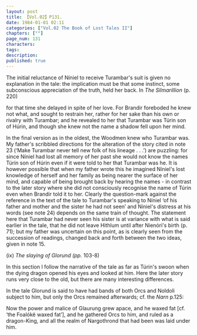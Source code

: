 ```yaml
---
layout: post
title: 【Vol.02】P131.
date: 1984-01-01 02:11
categories: ["Vol.02 The Book of Lost Tales II"]
chapters: [""]
page_num: 131
characters: 
tags: 
description: 
published: true
---
```


<p style="text-indent: 0;">
The initial reluctance of Níniel to receive Turambar's suit is given no explanation in the tale: the implication must be that some instinct, some subconscious appreciation of the truth, held her back. In <I>The Silmarillion</I> (p. 220)
</p>

for that time she delayed in spite of her love. For Brandir foreboded he knew not what, and sought to restrain her, rather for her sake than his own or rivalry with Turambar; and he revealed to her that Turambar was Túrin son of Húrin, and though she knew not the name a shadow fell upon her mind.

In the final version as in the oldest, the Woodmen knew who Turambar was. My father's scribbled directions for the alteration of the story cited in note 23 (‘Make Turambar never tell new folk of his lineage . . .’) are puzzling: for since Níniel had lost all memory of her past she would not know the names Túrin son of Húrin even if it were told to her that Turambar was he. It is however possible that when my father wrote this he imagined Níniel's lost knowledge of herself and her family as being nearer the surface of her mind, and capable of being brought back by hearing the names - in contrast to the later story where she did not consciously recognise the name of Túrin even when Brandir told it to her. Clearly the question-mark against the reference in the text of the tale to Turambar's speaking to Níniel ‘of his father and mother and the sister he had not seen’ and Níniel's distress at his words (see note 24) depends on the same train of thought. The statement here that Turambar had never seen his sister is at variance with what is said earlier in the tale, that he did not leave Hithlum until after Nienóri's birth (p. 71); but my father was uncertain on this point, as is clearly seen from the succession of readings, changed back and forth between the two ideas, given in note 15.

(ix)     <I>The slaying of Glorund (pp.</I> 103-8)

In this section I follow the narrative of the tale as far as Túrin's swoon when the dying dragon opened his eyes and looked at him. Here the later story runs very close to the old, but there are many interesting differences.

In the tale Glorund is said to have had bands of both Orcs and Noldoli subject to him, but only the Orcs remained afterwards; cf. the <I>Narn</I> p.125:

Now the power and malice of Glaurung grew apace, and he waxed fat [cf. ‘the Foalókë waxed fat’], and he gathered Orcs to him, and ruled as a dragon-King, and all the realm of Nargothrond that had been was laid under him.

